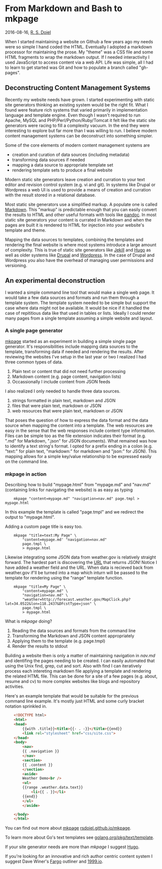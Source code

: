 
# From Markdown and Bash to mkpage

2016-08-16, [R. S. Doiel](http://rsdoiel.github.io)

When I started maintaining a website on Github a few years ago my needs
were so simple I hand coded the HTML.  Eventually I adopted 
a markdown processor for maintaining the prose. My "theme" was a
CSS file and some HTML fragments to wrap the markdown output. If I needed 
interactivity I used JavaScript to access content via a web API. 
Life was simple, all I had to learn to get started was Git and how to
populate a branch called "gh-pages".


## Deconstructing Content Management Systems

Recently my website needs have grown. I started experimenting with static
site generators thinking an existing system would be the right fit. 
What I found were feature rich systems that varied primarily in 
implementation language and template engine. Even though I wasn't
required to run Apache, MySQL and PHP/Perl/Python/Ruby/Tomcat it felt 
like the static site generators were racing to fill a complexity 
vacuum. In the end they were interesting to explore but far more
than I was willing to run. I believe modern content management systems can
be deconstruct into something simpler.

Some of the core elements of modern content management systems are

+ creation and curation of data sources (including metadata)
+ transforming data sources if needed
+ mapping a data source to appropriate template set
+ rendering template sets to produce a final website

Modern static site generators leave creation and curration to your 
text editor and revision control system (e.g. vi and git). In systems
like Drupal or Wordpress a web UI is used to provide a means of
creation and curration with the result stored in a relational database.

Most static site generators use a simplified markup. A populate one is
called [Markdown](https://en.wikipedia.org/wiki/Markdown). This "markup"
is predictable enough that you can easily convert the results to HTML and
other useful formats with tools like [pandoc](http://pandoc.org/). In most 
static site generators your content is currated in Markdown and when the 
pages are built it is rendered to HTML for injection into your website's 
template and theme.

Mapping the data sources to templates, combining the templates and rendering 
the final website is where most systems introduce a large amount of complexity.
This is true of static site generators like [Jekill](https://jekyllrb.com) and 
[Hugo](https://gohugo.io) as well as older systems like [Drupal](https://drupal.org) 
and [Wordpress](http://wordpress.org). In the case of Drupal and Wordpress
you also have the overhead of managing user permissions and versioning.


## An experimental deconstruction

I wanted a simple command line tool that would make a single web page.
It would take a few data sources and formats and run them through a
template system. The template system needed to be simple but support
the case where data might not be available. It would be nice if it handled
the case of repititious data like that used in tables or lists. Ideally
I could render many pages from a single template assuming a simple website
and layout.

### A single page generator

[mkpage](https://github.com/rsdoiel/mkpage) started as an experiment in
building a simple single page generator. It's responsibilities
include mapping data sources to the template, transforming data if needed
and rendering the results. After reviewing the websites I've setup in
the last year or two I realized I had three common types of data.

1. Plain text or content that did not need further processing
2. Markdown content (e.g. page content, navigation lists)
3. Occassionally I include content from JSON feeds

I also realized I only needed to handle three data sources.

1. strings formatted in plain text, markdown and JSON
2. files that were plain text, markdown or JSON
3. web resources that were plain text, markdown or JSON

That poses the question of how to express the data format and the data 
source when mapping the content into a template. The web resources are
easy in the sense that the web responses include content type information.
Files can be simple too as the file extension indicates their
format (e.g. ".md" for Markdown, ".json" for JSON documents). What remained
was how to identify a text string's format.  I opted for a prefix ending in 
a colon (e.g. "text:" for plain text, "markdown:" for markdown 
and "json:" for JSON). This mapping allows for a simple key/value
relationship to be expressed easily on the command line.

### mkpage in action

Describing how to build "mypage.html" from "mypage.md" and "nav.md" 
(containing links for navigating the website) is as easy as typing

```shell
    mkpage "content=mypage.md" "navigation=nav.md" page.tmpl > mypage.html
```

In this example the template is called "page.tmpl" and we redirect the 
output to "mypage.html".


Adding a custom page title is easy too.

```shell
    mkpage "title=text:My Page" \
        "content=mypage.md' "navigation=nav.md" 
        page.tmpl \
        > mypage.html
```

Likewise integrating some JSON data from weather.gov is relatively straight
forward. The hardest part is discovering the [URL](http://forecast.weather.gov/MapClick.php?lat=34.0522&lon=118.2437&DFcstType=json) 
that returns JSON!  Notice I have added a weather field and the URL. When data
is recieved back from weather.gov if'll be turned into a map which inturn will be
passed to the template for rendering using the "range" template function.

```shell
    mkpage "title=My Page" \
        "content=mypage.md" \
        "navigation=nav.md" \
        "weather=http://forecast.weather.gov/MapClick.php?lat=34.0522&lon=118.2437&DFcstType=json" \
        page.tmpl \
        > mypage.html
```

What is *mkpage* doing?

1. Reading the data sources and formats from the command line
2. Transforming the Markdown and JSON content appropriately
3. Applying them to the template (e.g. page.tmpl)
4. Render the results to stdout

Building a website then is only a matter of maintaining navigation in
*nav.md* and identifing the pages needing to be created. I can easily 
automated that using the Unix find, grep, cut and sort. Also with find 
I can iteratively process each intereting markdown file applying a 
template and rendering the related HTML file.  This can be done for a site 
of a few pages (e.g. about, resume and cv) to more complex websites like 
blogs and repository activities.

Here's an example template that would be suitable for the previous
command line example. It's mostly just HTML and some curly bracket notation 
sprinkled in.

```html
    <!DOCTYPE html>
    <html>
    <head>
        {{with .title}}<title>{{- . -}}</title>{{end}}
        <link rel="stylesheet" href="css/site.css">
    </head>
    <body>
        <nav>
        {{ .navigation }}
        </nav>
        <section>
        {{ .content }}
        </section>
        <aside>
        Weather Demo<br />
        <ul>
        {{range .weather.data.text}}
            <li>{{ . }}</li>
        {{end}}
        </ul>
        </aside>

    </body>
    </html>
```

You can find out more about [mkpage](https://github.com/rsdoiel/mkpage)
[rsdoiel.github.io/mkpage](https://rsdoiel.github.io/mkpage).

To learn more about Go's text templates see 
[golang.org/pkg/text/template](https://golang.org/pkg/text/template/). 

If your site generator needs are more than *mkpage* I suggest [Hugo](https://gohugo.io). 

If you're looking for an innovative and rich author centric content system
I suggest Dave Winer's [Fargo](http://fargo.io) outliner and [1999.io](https://1999.io).


